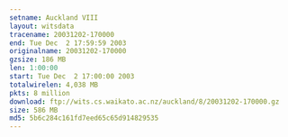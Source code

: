 ```yaml
---
setname: Auckland VIII
layout: witsdata
tracename: 20031202-170000
end: Tue Dec  2 17:59:59 2003
originalname: 20031202-170000
gzsize: 186 MB
len: 1:00:00
start: Tue Dec  2 17:00:00 2003
totalwirelen: 4,038 MB
pkts: 8 million
download: ftp://wits.cs.waikato.ac.nz/auckland/8/20031202-170000.gz
size: 586 MB
md5: 5b6c284c161fd7eed65c65d914829535
---
```

